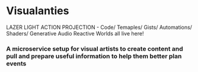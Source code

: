 # Visualanties
LAZER LIGHT ACTION PROJECTION - Code/ Temaples/ Gists/ Automations/ Shaders/ Generative Audio Reactive Worlds all live here!

### A microservice setup for visual artists to create content and pull and prepare useful information to help them better plan events
